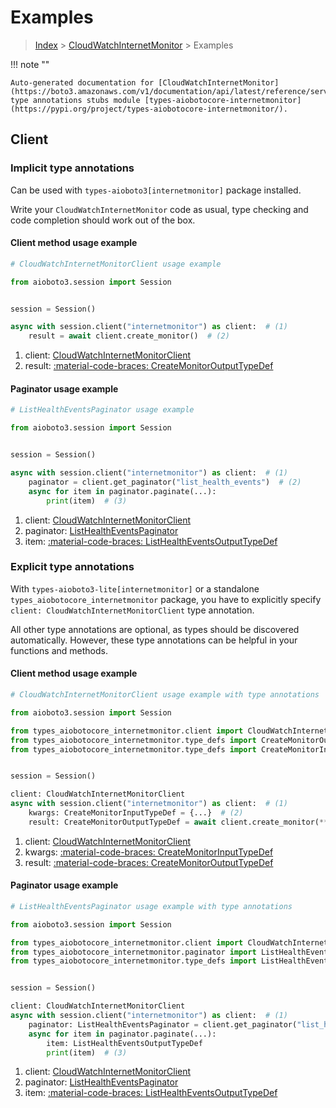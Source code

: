 # Examples

> [Index](../README.md) > [CloudWatchInternetMonitor](./README.md) > Examples

!!! note ""

    Auto-generated documentation for [CloudWatchInternetMonitor](https://boto3.amazonaws.com/v1/documentation/api/latest/reference/services/internetmonitor.html#cloudwatchinternetmonitor)
    type annotations stubs module [types-aiobotocore-internetmonitor](https://pypi.org/project/types-aiobotocore-internetmonitor/).

## Client

### Implicit type annotations

Can be used with `types-aioboto3[internetmonitor]` package installed.

Write your `CloudWatchInternetMonitor` code as usual,
type checking and code completion should work out of the box.



#### Client method usage example

```python
# CloudWatchInternetMonitorClient usage example

from aioboto3.session import Session


session = Session()

async with session.client("internetmonitor") as client:  # (1)
    result = await client.create_monitor()  # (2)
```

1. client: [CloudWatchInternetMonitorClient](./client.md)
2. result: [:material-code-braces: CreateMonitorOutputTypeDef](./type_defs.md#createmonitoroutputtypedef)



#### Paginator usage example

```python
# ListHealthEventsPaginator usage example

from aioboto3.session import Session


session = Session()

async with session.client("internetmonitor") as client:  # (1)
    paginator = client.get_paginator("list_health_events")  # (2)
    async for item in paginator.paginate(...):
        print(item)  # (3)
```

1. client: [CloudWatchInternetMonitorClient](./client.md)
2. paginator: [ListHealthEventsPaginator](./paginators.md#listhealtheventspaginator)
3. item: [:material-code-braces: ListHealthEventsOutputTypeDef](./type_defs.md#listhealtheventsoutputtypedef)




### Explicit type annotations

With `types-aioboto3-lite[internetmonitor]`
or a standalone `types_aiobotocore_internetmonitor` package, you have to explicitly specify
`client: CloudWatchInternetMonitorClient` type annotation.

All other type annotations are optional, as types should be discovered automatically.
However, these type annotations can be helpful in your functions and methods.


#### Client method usage example

```python
# CloudWatchInternetMonitorClient usage example with type annotations

from aioboto3.session import Session

from types_aiobotocore_internetmonitor.client import CloudWatchInternetMonitorClient
from types_aiobotocore_internetmonitor.type_defs import CreateMonitorOutputTypeDef
from types_aiobotocore_internetmonitor.type_defs import CreateMonitorInputTypeDef


session = Session()

client: CloudWatchInternetMonitorClient
async with session.client("internetmonitor") as client:  # (1)
    kwargs: CreateMonitorInputTypeDef = {...}  # (2)
    result: CreateMonitorOutputTypeDef = await client.create_monitor(**kwargs)  # (3)
```

1. client: [CloudWatchInternetMonitorClient](./client.md)
2. kwargs: [:material-code-braces: CreateMonitorInputTypeDef](./type_defs.md#createmonitorinputtypedef)
3. result: [:material-code-braces: CreateMonitorOutputTypeDef](./type_defs.md#createmonitoroutputtypedef)



#### Paginator usage example

```python
# ListHealthEventsPaginator usage example with type annotations

from aioboto3.session import Session

from types_aiobotocore_internetmonitor.client import CloudWatchInternetMonitorClient
from types_aiobotocore_internetmonitor.paginator import ListHealthEventsPaginator
from types_aiobotocore_internetmonitor.type_defs import ListHealthEventsOutputTypeDef


session = Session()

client: CloudWatchInternetMonitorClient
async with session.client("internetmonitor") as client:  # (1)
    paginator: ListHealthEventsPaginator = client.get_paginator("list_health_events")  # (2)
    async for item in paginator.paginate(...):
        item: ListHealthEventsOutputTypeDef
        print(item)  # (3)
```

1. client: [CloudWatchInternetMonitorClient](./client.md)
2. paginator: [ListHealthEventsPaginator](./paginators.md#listhealtheventspaginator)
3. item: [:material-code-braces: ListHealthEventsOutputTypeDef](./type_defs.md#listhealtheventsoutputtypedef)




